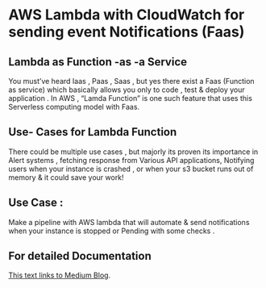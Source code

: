 # AWS Lambda with CloudWatch for sending event Notifications (Faas) 

## Lambda as Function -as -a Service
You must’ve heard Iaas , Paas , Saas , but yes there exist a Faas 
(Function as service) which basically allows you only to code , test & deploy 
your application . In AWS , “Lamda Function” is one such feature that uses this Serverless 
computing model with Faas.

## Use- Cases for Lambda Function
There could be multiple use cases , but majorly its proven its importance in Alert 
systems , fetching response from Various API applications, Notifying users when your instance 
is crashed , or when your s3 bucket runs out of memory & it could save your work!


## Use Case :
Make a pipeline with AWS lambda that will automate & send notifications when your instance is 
stopped or Pending with some checks .

## For detailed Documentation 
[This text links to Medium Blog](https://medium.com/@12rashic/aws-lambda-with-cloudwatch-for-sending-event-notifications-faas-1f660c0b9237).

